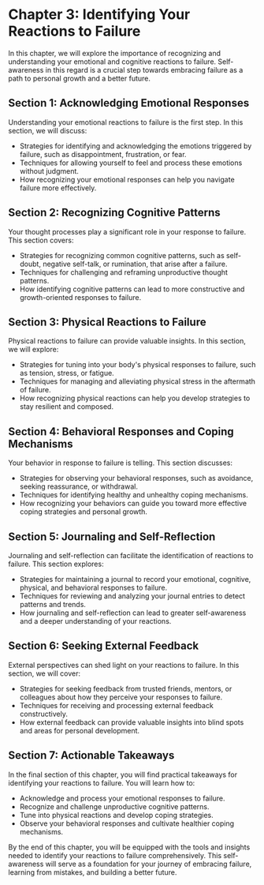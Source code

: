 Chapter 3: Identifying Your Reactions to Failure
================================================

In this chapter, we will explore the importance of recognizing and understanding your emotional and cognitive reactions to failure. Self-awareness in this regard is a crucial step towards embracing failure as a path to personal growth and a better future.

Section 1: Acknowledging Emotional Responses
--------------------------------------------

Understanding your emotional reactions to failure is the first step. In this section, we will discuss:

* Strategies for identifying and acknowledging the emotions triggered by failure, such as disappointment, frustration, or fear.
* Techniques for allowing yourself to feel and process these emotions without judgment.
* How recognizing your emotional responses can help you navigate failure more effectively.

Section 2: Recognizing Cognitive Patterns
-----------------------------------------

Your thought processes play a significant role in your response to failure. This section covers:

* Strategies for recognizing common cognitive patterns, such as self-doubt, negative self-talk, or rumination, that arise after a failure.
* Techniques for challenging and reframing unproductive thought patterns.
* How identifying cognitive patterns can lead to more constructive and growth-oriented responses to failure.

Section 3: Physical Reactions to Failure
----------------------------------------

Physical reactions to failure can provide valuable insights. In this section, we will explore:

* Strategies for tuning into your body's physical responses to failure, such as tension, stress, or fatigue.
* Techniques for managing and alleviating physical stress in the aftermath of failure.
* How recognizing physical reactions can help you develop strategies to stay resilient and composed.

Section 4: Behavioral Responses and Coping Mechanisms
-----------------------------------------------------

Your behavior in response to failure is telling. This section discusses:

* Strategies for observing your behavioral responses, such as avoidance, seeking reassurance, or withdrawal.
* Techniques for identifying healthy and unhealthy coping mechanisms.
* How recognizing your behaviors can guide you toward more effective coping strategies and personal growth.

Section 5: Journaling and Self-Reflection
-----------------------------------------

Journaling and self-reflection can facilitate the identification of reactions to failure. This section explores:

* Strategies for maintaining a journal to record your emotional, cognitive, physical, and behavioral responses to failure.
* Techniques for reviewing and analyzing your journal entries to detect patterns and trends.
* How journaling and self-reflection can lead to greater self-awareness and a deeper understanding of your reactions.

Section 6: Seeking External Feedback
------------------------------------

External perspectives can shed light on your reactions to failure. In this section, we will cover:

* Strategies for seeking feedback from trusted friends, mentors, or colleagues about how they perceive your responses to failure.
* Techniques for receiving and processing external feedback constructively.
* How external feedback can provide valuable insights into blind spots and areas for personal development.

Section 7: Actionable Takeaways
-------------------------------

In the final section of this chapter, you will find practical takeaways for identifying your reactions to failure. You will learn how to:

* Acknowledge and process your emotional responses to failure.
* Recognize and challenge unproductive cognitive patterns.
* Tune into physical reactions and develop coping strategies.
* Observe your behavioral responses and cultivate healthier coping mechanisms.

By the end of this chapter, you will be equipped with the tools and insights needed to identify your reactions to failure comprehensively. This self-awareness will serve as a foundation for your journey of embracing failure, learning from mistakes, and building a better future.
